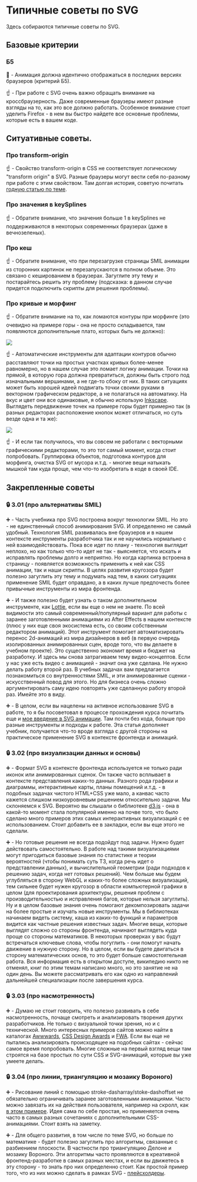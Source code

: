 # Типичные советы по SVG


Здесь собираются типичные советы по SVG.


## Базовые критерии

### Б5

:red_circle: - Анимация должна идентично отображаться в последних версиях браузеров (критерий Б5).

:point_up: - При работе с SVG очень важно обращать внимание на кроссбраузерность. Даже современные браузеры имеют разные взгляды на то, как это все должно работать. Особенное внимание стоит уделить Firefox - в нем вы быстро найдете все основные проблемы, которые есть в вашем коде.


## Ситуативные советы.


### Про transform-origin

:point_up: - Свойство transform-origin в CSS не соответствует логическому "transform origin" в SVG. Разные браузеры могут вести себя по-разному при работе с этим свойством. Там долгая история, советую почитать [годную статью по теме](https://css-tricks.com/transforms-on-svg-elements/).


### Про значения в keySplines

:point_up: - Обратите внимание, что значения больше 1 в keySplines не поддерживаются в некоторых современных браузерах (даже в вечнозеленых).


### Про кеш

:point_up: - Обратите внимание, что при перезагрузке страницы SMIL анимации из сторонних картинок не перезапускаются в полном объеме. Это связано с кешированием в браузерах. Загуглите эту тему и постарайтесь решить эту проблему (подсказка: в данном случае придется подключить скрипты для решения проблемы).


### Про кривые и морфинг

:point_up: - Обратите внимание на то, как ломаются контуры при морфинге (это очевидно на примере горы - она не просто складывается, там появляются дополнительные плато, которых быть не должно):

![](https://habrastorage.org/webt/nd/xr/se/ndxrsefkmxnghjvdspsxsgrsaea.jpeg)

:point_up: - Автоматические инструменты для адаптации контуров обычно расставляют точки на простых участках кривых более-менее равномерно, но в нашем случае это ломает логику анимации. Точки на прямой, в которую гора должна превратиться, должны быть строго под изначальными вершинами, а не где-то сбоку от них. В таких ситуациях может быть хорошей идеей подвигать точки своими руками в векторном графическом редакторе, а не полагаться на автоматику. На вкус и цвет они все одинаковые, я обычно использую [Inkscape](https://inkscape.org/). Выглядеть передвижение точек на примере горы будет примерно так (в разных редакторах расположение кнопок может отличаться, но суть везде одна и та же):

![](https://habrastorage.org/webt/ga/gz/3n/gagz3n9h6gkpydu5niyx_3jtnti.jpeg)

:point_up: - И если так получилось, что вы совсем не работали с векторными графическими редакторами, то это тот самый момент, когда стоит попробовать. Группировка объектов, подготовка контуров для морфинга, очистка SVG от мусора и.т.д. - многие вещи натыкать мышкой там куда проще, чем что-то изобретать в коде в своей IDE.


## Закрепленные советы


### :lock: 3.01 (про альтернативы SMIL)

:heavy_plus_sign: - Часть учебника про SVG построена вокруг технологии SMIL. Но это - не единственный способ анимирования SVG. И определенно не самый удобный. Технология SMIL развивалась вне браузеров и в нашем контексте инструменты разработчика так и не научились нормально с ней взаимодействовать. Пока все идет по плану - технология выглядит неплохо, но как только что-то идет не так - выясняется, что искать и исправлять проблемы долго и неприятно. Но когда картинка встроена в страницу - появляется возможность применить к ней как CSS анимации, так и наши скрипты. В целях развития кругозора будет полезно загуглить эту тему и подумать над тем, в каких ситуациях применение SMIL будет оправдано, а в каких лучше предпочесть более привычные инструменты из мира фронтенда.

:heavy_plus_sign: - И также полезно будет узнать о таком дополнительном инструменте, как [Lottie](https://github.com/airbnb/lottie-web), если вы еще о нем не знаете. По всей видимости это самый современный/популярный вариант для работы с заранее заготовленными анимациями из After Effects в нашем контексте (плюс у них еще своя экосистема есть, со своим собственным редактором анимаций). Этот инструмент помогает автоматизировать перенос 2d-анимаций из мира дизайнеров в веб (в первую очередь изолированных анимированных сцен, вроде того, что вы делаете в учебном проекте). Это существенно экономит время и бюджет на разработку. И здесь мы снова затрагиваем тему видео-концептов. Если у нас уже есть видео с анимацией - значит она уже сделана. Не нужно делать работу второй раз. В учебных задачах вам предлагается познакомиться со внутренностями SMIL, и эти анимированные сценки - искусственный повод для этого. Но для бизнеса очень сложно аргументировать саму идею повторять уже сделанную работу второй раз. Имейте это в виду.

:heavy_plus_sign: - В целом, если вы нацелены на активное использование SVG в работе, то я бы посоветовал в процессе прохождения курса почитать еще и [мое введение в SVG анимации](https://habr.com/ru/post/667116/). Там почти без кода, больше про разные инструменты и подходы к работе. Эта статья дополняет учебник, получается что-то вроде взгляда с другой стороны на практическое применение SVG в контексте фронтенда и анимаций.


### :lock: 3.02 (про визуализации данных и основы)

:heavy_plus_sign: - Формат SVG в контексте фронтенда используется не только ради иконок или анимированных сценок. Он также часто всплывает в контексте представления каких-то данных. Разного рода графики и диаграммы, интерактивные карты, планы помещений и.т.д. - в подобных задачах чистого HTML+CSS уже мало, а канвас часто кажется слишком низкоуровневым решением относительно задачи. Мы склоняемся к SVG. Вероятно вы слышали о библиотеке [d3.js](https://d3js.org/) - она в какой-то момент стала популярной именно на почве того, что было сделано много примеров этих самых интерактивных визуализаций с ее использованием. Стоит добавить ее в закладки, если вы еще этого не сделали.

:heavy_plus_sign: - Но готовые решения не всегда подойдут под задачи. Нужно будет действовать самостоятельно. В работе над такими визуализациями могут пригодиться базовые знания по статистике и теории вероятностей (чтобы понимать суть ТЗ, когда речь идет о представлении данных), и вычислительной геометрии (ради подходов к решению задач, когда нет готовых решений). Чем больше мы будем углубляться в сторону WebGL и каких-то более сложных визуализаций, тем сильнее будет нужен кругозор в области компьютерной графики в целом (для проектирования архитектуры, решения проблем с производительностью и исправления багов, которые нельзя загуглить). Ну и в целом базовые знания очень помогают декомпозировать задачи на более простые и изучать новые инструменты. Мы в библиотеках начинаем видеть систему, каша из каких-то функций и параметров видится как частные решения известных задач. Многие вещи, которые выглядят сложно со стороны фронтенда, начинают выглядеть куда проще со стороны математиков. В некоторых проверках у вас будут встречаться ключевые слова, чтобы погуглить - они помогут начать движение в нужную сторону. Но в целом, если вы будете двигаться в сторону математических основ, то это будет больше самостоятельная работа. Вся информация есть в открытом доступе, википедию никто не отменял, книг по этим темам написано много, но это занятие не на один день. Вы можете рассматривать его как одно из направлений дальнейшей специализации после завершения курса.


### :lock: 3.03 (про насмотренность)

:heavy_plus_sign: - Думаю не стоит говорить, что полезно развивать в себе насмотренность, почаще смотреть и анализировать творения других разработчиков. Не только с визуальной точки зрения, но и с технической. Много интересных примеров сайтов можно найти в каталогах [Awwwards](https://www.awwwards.com/), [CSS Design Awards](https://cssdesignawards.com/) и [FWA](https://thefwa.com/). Если вы еще не пытались анализировать происходящее на подобных сайтах - сейчас самое время попробовать. Многие сложные на первый взгляд вещи там строятся на базе простых по сути CSS и SVG-анимаций, которые вы уже умеете делать.


### :lock: 3.04 (про линии, триангуляцию и мозаику Вороного)

:heavy_plus_sign: - Рисование линий с помощью stroke-dasharray/stoke-dashoffset не обязательно ограничивать заранее заготовленными анимациями. Часто можно завязать их на действия пользователя, например на скролл, как [в этом примере](https://codepen.io/sfi0zy/pen/wVJBGB). Идея сама по себе простая, но применяется очень часто в самых разных сочетаниях с дополнительными CSS-анимациями. Стоит взять на заметку.

:heavy_plus_sign: - Для общего развития, в том числе по теме SVG, но больше по математике - будет полезно загуглить про алгоритмы, связанные с разбиением плоскости. В частности про триангуляцию Делоне и мозаику Вороного. Эти алгоритмы часто проявляются в креативной фронтенд-разработке в самых разных местах, и если вы движетесь в эту сторону - то знать про них определенно стоит. Как простой пример того, что из них можно сделать в рамках SVG - [плейсхолдеры](https://habr.com/ru/post/431232/).

